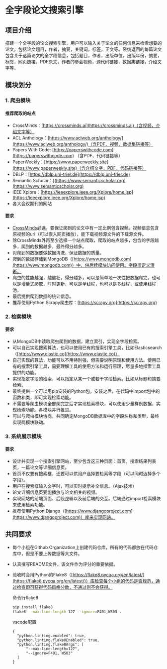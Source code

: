 # 全字段论文搜索引擎

## 项目介绍

搭建一个全字段的论文搜索引擎，用户可以输入关于论文的任何信息来检索想要的论文，包括论文题目，作者，摘要，关键词，标签，正文等。系统返回的每篇论文包含关于这篇论文的全字段信息，包括题目，作者，出版单位，出版年份，摘要，标签，网页链接，PDF原文，作者的参会视频，源代码链接，数据集链接，介绍文字等。



## 模块划分

### 1. 爬虫模块

#### 推荐爬取的站点

- CrossMinds：[https://crossminds.ai](https://crossminds.ai)（含视频，介绍文字等）
- ACL Anthology：[https://www.aclweb.org/anthology/](https://www.aclweb.org/anthology/)（含PDF、视频、数据集链接等）
- Papers With Code: [https://paperswithcode.com](https://paperswithcode.com) （含PDF、代码链接等）
- PaperWeekly：[https://www.paperweekly.site](https://www.paperweekly.site)（含介绍文字，PDF，代码链接等）
- DBLP：[https://dblp.uni-trier.de](https://dblp.uni-trier.de)
- Semantic Scholar：[(https://www.semanticscholar.org](https://www.semanticscholar.org)
- IEEE Xplore：[https://ieeexplore.ieee.org/Xplore/home.jsp](https://ieeexplore.ieee.org/Xplore/home.jsp)
- 各大会议期刊的网站

#### 要求

- [CrossMinds](https://crossminds.ai)必选，要保证爬到的论文中有一定比例包含视频。视频信息包含原视频的url（可以嵌入网页播放），能下载视频源文件的下载源文件。
- 除CrossMinds外再至少选择一个站点爬取，爬取的站点越多，包含的字段越多，爬到的数据越多，最终得分越多。
- 对爬到的数据要做数据清洗，保证数据的质量。
- 爬到的数据存储到MongoDB（[https://www.mongodb.com](https://www.mongodb.com)）中，供后续模块访问使用。字段须定义清晰。
- 爬虫的性能越强，越健壮，得分越多，可以是简单地一次性把数据爬完，也可以是增量式爬取，时时更新，可以是单线程，也可以是多线程，或使用线程池。
- 最后提供爬到数据的统计信息。
- 推荐使用Python Scrapy爬虫库：[https://scrapy.org](https://scrapy.org)


### 2. 检索模块

#### 要求

- 从MongoDB中读取爬虫爬到的数据，建立索引，实现全字段检索。
- 可以自己实现搜索算法，也可以使用已有的搜索引擎工具，比如Elasticsearch（[https://www.elastic.co](https://www.elastic.co)）
- 自己实现的算法，功能可以不用特别强，但需要说明原理和使用方法。使用已有的搜索引擎工具，需要理解工具的使用方法和运行原理，尽量多地探索工具提供的功能。
- 实现指定字段的检索，可以指定从某一个或若干字段检索。比如从标题和摘要检索。
- 最终提供一个可以用pip安装的Python包，安装之后，在代码中import包中的函数和类，即可实现检索功能。
- 不需要等爬虫模块全部爬完之后才实现检索模块，可以使用少量样例数据，实现检索功能。各模块并行推进。
- 可以与爬虫模块协商，共同确定MongoDB数据库中的字段名称和类型，最终实现两模块联动。



### 3. 系统展示模块

#### 要求

- 设计并实现一个搜索引擎网站，至少包含这三种页面：首页，搜索结果列表页，一篇论文等详细信息页。
- 首页不仅要有搜索框，还要可以供用户选择要检索等字段（可以同时选择多个字段）。
- 用户在搜索框输入文字时，可以实时提示补全信息。（Ajax技术）
- 论文详细信息页要能播放与论文相关的视频。
- 实现网站的前端页面、后段逻辑以及前后端的交互。后端通过import检索模块来使用检索功能。
- 推荐使用Python Django（[https://www.djangoproject.com](https://www.djangoproject.com)）库来实现网站。



## 共同要求

- 每个小组在Github Organization上创建代码仓库，所有的代码都放在代码仓库中，但是不要上传数据等大文件。
- 认真撰写README文件，该文件作为评分的重要依据。
- 验收时会用Python的Flake8（[https://flake8.pycqa.org/en/latest/](https://flake8.pycqa.org/en/latest/)）库检查每个小组的代码是否规范，通过检查即可获得代码风格分数，不通过则不会获得。


  命令行flake8
  ```sh
  pip install flake8
  flake8 --max-line-length 127 --ignore=F401,W503 .
  ```
  
  vscode配置
  ```
  {
    "python.linting.enabled": true,
    "python.linting.flake8Enabled": true,
    "python.linting.flake8Args": [
        "--max-line-length=127",
        "--ignore=F401, W503"
    ]
  }
  ```
